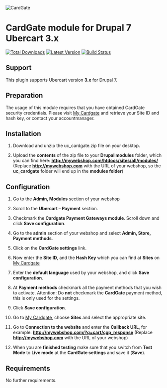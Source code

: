 ![CardGate](https://cdn.curopayments.net/thumb/200/logos/cardgate.png)

# CardGate module for Drupal 7 Ubercart 3.x

[![Total Downloads](https://img.shields.io/packagist/dt/cardgate/drupal-ubercart.svg)](https://packagist.org/packages/cardgate/drupal-ubercart)
[![Latest Version](https://img.shields.io/packagist/v/cardgate/drupal-ubercart.svg)](https://github.com/cardgate/drupal-ubercart/releases)
[![Build Status](https://travis-ci.org/cardgate/drupal-ubercart.svg?branch=master)](https://travis-ci.org/cardgate/drupal-ubercart)

## Support

This plugin supports Ubercart version **3.x** for Drupal 7.

## Preparation

The usage of this module requires that you have obtained CardGate security credentials.
Please visit [My Cardgate](https://my.cardgate.com/) and retrieve your Site ID and hash key, or contact your accountmanager.

## Installation

1. Download and unzip the uc_cardgate.zip file on your desktop.

2. Upload the **contents** of the zip file to your **Drupal modules** folder, which you can find here: **http://mywebshop.com/htdocs/sites/all/modules/**
(Replace **http://mywebshop.com** with the URL of your webshop, so the **uc_cardgate** folder will end up in the **modules folder**)


## Configuration

1. Go to the **Admin, Modules** section of your webshop
   
2. Scroll to the **Ubercart – Payment** section.

3. Checkmark the **Cardgate Payment Gateways module**.
   Scroll down and click **Save configuration**.
   
4. Go to the **admin** section of your webshop and select **Admin, Store, Payment methods**.

5. Click on the **CardGate settings** link.

6. Now enter the **Site ID**, and the **Hash Key** which you can find at **Sites** on [My Cardgate](https://my.cardgate.com/) 

7. Enter the **default language** used by your webshop, and click **Save configuration**.

8. At **Payment methods** checkmark all the payment methods that you wish to activate.
   Attention: Do **not** checkmark the **CardGate** payment method, this is only used for the settings.
   
9. Click **Save configuration**.
   
10. Go to [My Cardgate](https://my.cardgate.com/), choose **Sites** and select the appropriate site.

11. Go to **Connection to the website** and enter the **Callback URL**, for example:
    **http://mywebshop.com/?q=cart/cgp_response**
    (Replace **http://mywebshop.com** with the URL of your webshop)

12. When you are **finished testing** make sure that you switch from **Test Mode** to **Live mode** at the **CardGate settings** and save it (**Save**).
    
## Requirements

No further requirements.
